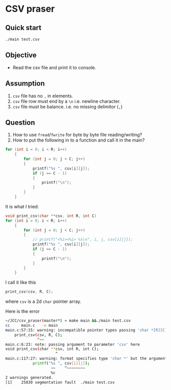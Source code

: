 # CSV praser

## Quick start

```bash
./main test.csv   
```

## Objective

- Read the csv file and print it to console.

## Assumption

1. `csv` file has no `,` in elements.
2. `csv` file row must end by a `\n` i.e. newline character.
3. `csv` file must be balance. i.e. no missing delimitor (`,`)

## Question

1. How to use `fread`/`fwrite` for byte by byte file reading/writing?
2. How to put the following in to a function and call it in the main?

```c
for (int i = 0; i < R; i++)
    {
        for (int j = 0; j < C; j++)
        {
            printf("%s ", csv[i][j]);
            if (j == C - 1)
            {
                printf("\n");
            }
        }
    }
```

It is what I tried:

```c
void print_csv(char **csv, int R, int C)
for (int i = 0; i < R; i++)
    {
        for (int j = 0; j < C; j++)
        {
            // printf("<%i><%i> %s\n", i, j, csv[i][j]);
            printf("%s ", csv[i][j]);
            if (j == C - 1)
            {
                printf("\n");
            }
        }
    }
```

I call it like this

```c
print_csv(csv, R, C);
```

where `csv` is a 2d `char` pointer array.

Here is the error

```sh
~/JCC/csv_praser(master*) » make main &&./main test.csv                                                                                                                            macone@Macs-MBP
cc     main.c   -o main
main.c:57:15: warning: incompatible pointer types passing 'char *[R][C]' to parameter of type 'char **' [-Wincompatible-pointer-types]
    print_csv(csv, R, C);
              ^~~
main.c:6:23: note: passing argument to parameter 'csv' here
void print_csv(char **csv, int R, int C);
                      ^
main.c:117:27: warning: format specifies type 'char *' but the argument has type 'char' [-Wformat]
            printf("%s ", csv[i][j]);
                    ~~    ^~~~~~~~~
                    %c
2 warnings generated.
[1]    25830 segmentation fault  ./main test.csv
```